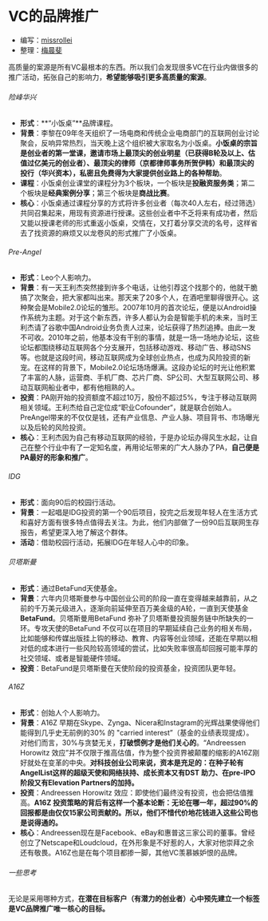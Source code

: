 # VC的品牌推广

- 编写：[missrollei ](http://www.jianshu.com/users/a094fcbf4600/timeline)
- 整理：[梅晨斐](http://jianshu.io/users/TH8ePh/latest_articles)

高质量的案源是所有VC最根本的东西。所以我们会发现很多VC在行业内做很多的推广活动，拓张自己的影响力，**希望能够吸引更多高质量的案源**。

###### 险峰华兴
- **形式**：**“小饭桌”**品牌课程。
- **背景**：李黎在09年冬天组织了一场电商和传统企业电商部门的互联网创业讨论聚会，反响异常热烈，当天晚上这个组织被大家取名为小饭桌。**小饭桌的宗旨是创业者的第一堂课，邀请市场上最顶尖的创业明星（已获得B轮及以上、估值过亿美元的创业者）、最顶尖的律师（京都律师事务所贺伊韩）和最顶尖的投行（华兴资本），私密且免费得为大家提供创业路上的各种帮助**。
- **课程**：小饭桌创业课堂的课程分为3个板块，一个板块是**投融资服务类**；第二个板块是**经典案例分享**；第三个板块是**商战比赛**。
- **核心**：小饭桌通过课程分享的方式将许多创业者（每次40人左右，经过筛选）共同召集起来，用现有资源进行授课。这些创业者中不乏将来有成功者，然后又能以授课老师的形式重返小饭桌，交情在，又打着分享交流的名号，这样省去了找资源的麻烦又以龙卷风的形式推广了小饭桌。

###### Pre-Angel
- **形式**：Leo个人影响力。
- **背景**：有一天王利杰突然接到许多个电话，让他引荐这个找那个的，他就干脆搞了次聚会，把大家都叫出来。那天来了20多个人，在酒吧里聊得很开心。这种聚会是Mobile2.0论坛的雏形。2007年10月的首次论坛，便是以Android操作系统为主题。对于这个新东西，许多人都认为会是智能手机的未来，当时王利杰请了谷歌中国Android业务负责人过来，论坛获得了热烈追捧。由此一发不可收。2010年之前，他基本没有干别的事情，就是一场一场地办论坛，这些论坛都围绕移动互联网各个分支展开，包括移动游戏、移动广告、移动SNS等。也就是这段时间，移动互联网成为全球创业热点，也成为风险投资的新宠。在这样的背景下，Mobile2.0论坛场场爆满。这段办论坛的时光让他积累了丰富的人脉，运营商、手机厂商、芯片厂商、SP公司、大型互联网公司、移动互联网船业者中，都有他相熟的人。
- **投资**：PA刚开始的投资额度不超过10万，股份不超过5%，专注于移动互联网相关领域。王利杰给自己定位成“职业Cofounder“，就是联合创始人。PreAngel带来的不仅仅是钱，还有产业信息、产业人脉、项目背书、市场曝光以及后轮的风险投资。
- **核心**：王利杰因为自己有移动互联网的经验，于是办论坛办得风生水起，让自己在整个行业中有了一定知名度，再用论坛带来的广大人脉办了PA，**自己便是PA最好的形象和推广**。

###### IDG
- **形式**：面向90后的校园行活动。
- **背景**：一起唱是IDG投资的第一个90后项目，投完之后发现年轻人在生活方式和喜好方面有很多特点值得去关注。为此，他们内部做了一份90后互联网生存报告，希望更深入地了解这个群体。
- **活动**：借助校园行活动，拓展IDG在年轻人心中的印象。

###### 贝塔斯曼
- **形式**：通过BetaFund天使基金。
- **背景**：六年内贝塔斯曼参与中国创业公司的阶段一直在变得越来越靠前，从之前的千万美元级进入，逐渐向前延伸至百万美金级的A轮，一直到天使基金**BetaFund**。贝塔斯曼用BetaFund 弥补了贝塔斯曼投资服务链中所缺失的一环。专攻天使的BetaFund 不仅可以在项目的早期延续自己业务的相关布局，比如能够和传媒出版挂上钩的移动、教育、内容等创业领域，还能在早期以相对低的成本进行一些风险较高领域的尝试，比如失败率很高却回报可能丰厚的社交领域、或者是智能硬件领域。
- **投资**：BetaFund是贝塔斯曼在天使阶段的投资基金，投资团队更年轻。

###### A16Z
- **形式**：创始人个人影响力。
- **背景**：A16Z 早期在Skype、Zynga、Nicera和Instagram的光辉战果使得他们能得到几乎史无前例的30% 的 "carried interest”（基金的业绩表现提成）。对他们而言，30%与贪婪无关，**打破惯例才是他们关心的**。“Andreessen Horowitz 效应”并不仅限于推高估值，作为整个投资界被颠覆的缩影的A16Z刚好就处在变革的中央。**对科技创业公司来说，资本是充足的：在种子轮有AngelList这样的超级天使和网络扶持、成长资本又有DST 助力、在pre-IPO阶段又有Elevation Partners的加持。**
- **投资**：Andreessen Horowitz 效应：即使他们最终没有投资，也会把估值推高。**A16Z 投资策略的背后有这样一个基本论断：无论在哪一年，超过90%的回报都是由仅仅15家公司贡献的。所以，他们不惜代价地花钱进入这些公司也是说得通的。**
- **核心**：Andreessen现在是Facebook、eBay和惠普这三家公司的董事。曾经创立了Netscape和Loudcloud，在外形象是不好惹的人，大家对他崇拜之余还有敬畏。A16Z也是在每个项目都掺一脚，其他VC羡慕嫉妒恨的品牌。

###### 一些思考
无论是采用哪种方式，**在潜在目标客户（有潜力的创业者）心中预先建立一个标签是VC品牌推广唯一核心的目标。**
